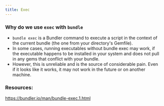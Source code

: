 ```yaml
---
title: Exec
---
```


### Why do we use `exec` with `bundle`
- `bundle exec` is a Bundler command to execute a script in the context of the current bundle (the one from your directory's Gemfile).
- In some cases, running executables without bundle exec may work, if the executable happens to be installed in your system and does not pull in any gems that conflict with your bundle.
- However, this is unreliable and is the source of considerable pain. Even if it looks like it works, it may not work in the future or on another machine.

### Resources:
https://bundler.io/man/bundle-exec.1.html
